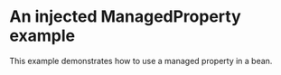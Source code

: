 # An injected ManagedProperty example

This example demonstrates how to use a managed property in a bean.
